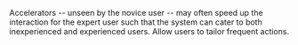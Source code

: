 Accelerators -- unseen by the novice user -- may often speed up the interaction for the expert user such that the system can cater to both inexperienced and experienced users. Allow users to tailor frequent actions.